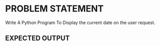 # PROBLEM STATEMENT

Write A Python Program To Display the current date on the user request. 


## EXPECTED OUTPUT
        
